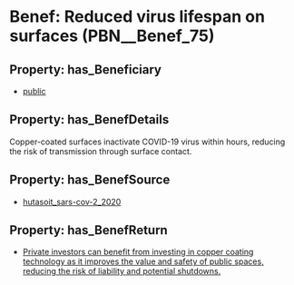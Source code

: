 # Benef: __Reduced virus lifespan on surfaces__ (PBN__Benef_75)

## Property: has_Beneficiary

* [public](../Stakeholder/PBN__Stakeholder_52)

## Property: has_BenefDetails

Copper-coated surfaces inactivate COVID-19 virus within hours, reducing the risk of transmission through surface contact.

## Property: has_BenefSource

* [hutasoit_sars-cov-2_2020](../Article/PBN__Article_16)

## Property: has_BenefReturn

* [Private investors can benefit from investing in copper coating technology as it improves the value and safety of public spaces, reducing the risk of liability and potential shutdowns.](../BenefReturn/PBN__BenefReturn_76)


